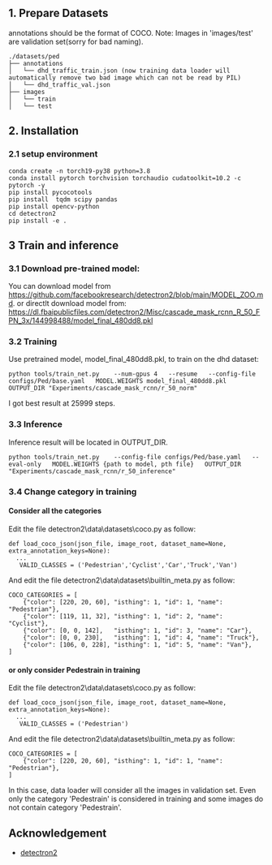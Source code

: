 
## 1. Prepare Datasets
annotations should be the format of COCO.
Note: Images in 'images/test' are validation set(sorry for bad naming).
```
./datasets/ped
├── annotations
│   └── dhd_traffic_train.json (now training data loader will automatically remove two bad image which can not be read by PIL)
│   └── dhd_traffic_val.json
├── images
│   └── train
│   └── test
```

## 2. Installation
### 2.1 setup environment
```
conda create -n torch19-py38 python=3.8
conda install pytorch torchvision torchaudio cudatoolkit=10.2 -c pytorch -y
pip install pycocotools
pip install  tqdm scipy pandas
pip install opencv-python
cd detectron2
pip install -e . 
```

## 3 Train and inference
### 3.1 Download pre-trained model:
You can download model from https://github.com/facebookresearch/detectron2/blob/main/MODEL_ZOO.md.
or directlt download model from:
https://dl.fbaipublicfiles.com/detectron2/Misc/cascade_mask_rcnn_R_50_FPN_3x/144998488/model_final_480dd8.pkl

### 3.2 Training
Use pretrained model, model_final_480dd8.pkl, to train on the dhd dataset:
```
python tools/train_net.py    --num-gpus 4   --resume   --config-file configs/Ped/base.yaml   MODEL.WEIGHTS model_final_480dd8.pkl   OUTPUT_DIR "Experiments/cascade_mask_rcnn/r_50_norm"
```
I got best result at 25999 steps.

### 3.3 Inference
Inference result will be located in OUTPUT_DIR.
```
python tools/train_net.py    --config-file configs/Ped/base.yaml   --eval-only   MODEL.WEIGHTS {path to model, pth file}   OUTPUT_DIR "Experiments/cascade_mask_rcnn/r_50_inference"
```

### 3.4 Change category in training
#### Consider all the categories
Edit the file detectron2\data\datasets\coco.py as follow:
```
def load_coco_json(json_file, image_root, dataset_name=None, extra_annotation_keys=None):
  ...
   VALID_CLASSES = ('Pedestrian','Cyclist','Car','Truck','Van')
```
And edit the file detectron2\data\datasets\builtin_meta.py as follow:
```
COCO_CATEGORIES = [
    {"color": [220, 20, 60], "isthing": 1, "id": 1, "name": "Pedestrian"},
    {"color": [119, 11, 32], "isthing": 1, "id": 2, "name": "Cyclist"},
    {"color": [0, 0, 142],   "isthing": 1, "id": 3, "name": "Car"},
    {"color": [0, 0, 230],   "isthing": 1, "id": 4, "name": "Truck"},
    {"color": [106, 0, 228], "isthing": 1, "id": 5, "name": "Van"},
]
```
#### or only consider Pedestrain in training
Edit the file detectron2\data\datasets\coco.py as follow:
```
def load_coco_json(json_file, image_root, dataset_name=None, extra_annotation_keys=None):
  ...
   VALID_CLASSES = ('Pedestrian')
```
And edit the file detectron2\data\datasets\builtin_meta.py as follow:
```
COCO_CATEGORIES = [
    {"color": [220, 20, 60], "isthing": 1, "id": 1, "name": "Pedestrian"},
]
```
In this case, data loader will consider all the images in validation set. Even only the category 'Pedestrain' is considered in training and some images do not contain category 'Pedestrain'.

## Acknowledgement
* [detectron2](https://github.com/facebookresearch/detectron2)

